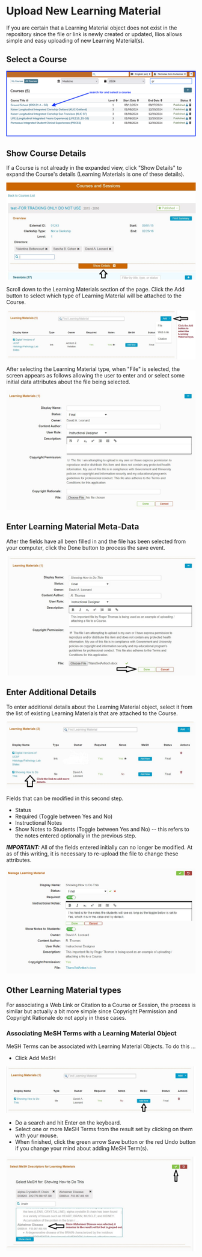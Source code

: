 # Upload New Learning Material

If you are certain that a Learning Material object does not exist in the repository since the file or link is newly created or updated, Ilios allows simple and easy uploading of new Learning Material(s). 

## Select a Course

![select course](../../images/course_learning_materials/select_course_for_lm_attach.png)

## Show Course Details

If a Course is not already in the expanded view, click "Show Details" to expand the Course's details (Learning Materials is one of these details).

![Show Details](../../images/course_learning_materials/show_details.jpg)

Scroll down to the Learning Materials section of the page. Click the Add button to select which type of Learning Material will be attached to the Course.

![Select LM type](../../images/course_learning_materials/add_lm_1.jpg)

After selecting the Learning Material type, when "File" is selected, the screen appears as follows allowing the user to enter and or select some initial data attributes about the file being selected.

![Add initial data](../../images/course_learning_materials/add_lm_2.jpg)

## Enter Learning Material Meta-Data

After the fields have all been filled in and the file has been selected from your computer, click the Done button to process the save event.

![Fill in and Save](../../images/course_learning_materials/add_lm_3.jpg)

## Enter Additional Details

To enter additional details about the Learning Material object, select it from the list of existing Learning Materials that are attached to the Course.

![Enter more details](../../images/course_learning_materials/add_lm_4.jpg)

Fields that can be modified in this second step.

* Status
* Required \(Toggle between Yes and No\)
* Instructional Notes
* Show Notes to Students \(Toggle between Yes and No\) -- this refers to the notes entered optionally in the previous step.

_**IMPORTANT:**_ All of the fields entered initially can no longer be modified. At as of this writing, it is necessary to re-upload the file to change these attributes.

![More Fields](../../images/course_learning_materials/add_lm_5.jpg)

## Other Learning Material types

For associating a Web Link or Citation to a Course or Session, the process is similar but actually a bit more simple since Copyright Permission and Copyright Rationale do not apply in these cases.

### Associating MeSH Terms with a Learning Material Object

MeSH Terms can be associated with Learning Material Objects. To do this ...

* Click Add MeSH

![Add MeSH](../../images/course_learning_materials/add_lm_mesh.jpg)

* Do a search and hit Enter on the keyboard.
* Select one or more MeSH Terms from the result set by clicking on them with your mouse.
* When finished, click the green arrow Save button or the red Undo button if you change your mind about adding MeSH Term(s).

![Add MeSH - part two](../../images/course_learning_materials/add_lm_mesh_2.jpg)

